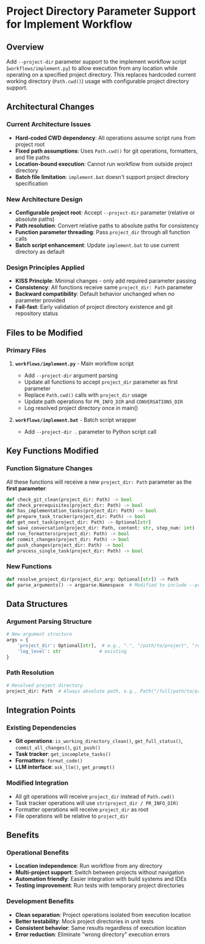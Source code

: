 # Project Directory Parameter Support for Implement Workflow

## Overview

Add `--project-dir` parameter support to the implement workflow script (`workflows/implement.py`) to allow execution from any location while operating on a specified project directory. This replaces hardcoded current working directory (`Path.cwd()`) usage with configurable project directory support.

## Architectural Changes

### Current Architecture Issues
- **Hard-coded CWD dependency**: All operations assume script runs from project root
- **Fixed path assumptions**: Uses `Path.cwd()` for git operations, formatters, and file paths
- **Location-bound execution**: Cannot run workflow from outside project directory
- **Batch file limitation**: `implement.bat` doesn't support project directory specification

### New Architecture Design
- **Configurable project root**: Accept `--project-dir` parameter (relative or absolute paths)
- **Path resolution**: Convert relative paths to absolute paths for consistency
- **Function parameter threading**: Pass `project_dir` through all function calls
- **Batch script enhancement**: Update `implement.bat` to use current directory as default

### Design Principles Applied
- **KISS Principle**: Minimal changes - only add required parameter passing
- **Consistency**: All functions receive same `project_dir: Path` parameter
- **Backward compatibility**: Default behavior unchanged when no parameter provided
- **Fail-fast**: Early validation of project directory existence and git repository status

## Files to be Modified

### Primary Files
1. **`workflows/implement.py`** - Main workflow script
   - Add `--project-dir` argument parsing
   - Update all functions to accept `project_dir` parameter as first parameter
   - Replace `Path.cwd()` calls with `project_dir` usage
   - Update path operations for `PR_INFO_DIR` and `CONVERSATIONS_DIR`
   - Log resolved project directory once in main()

2. **`workflows/implement.bat`** - Batch script wrapper
   - Add `--project-dir .` parameter to Python script call

## Key Functions Modified

### Function Signature Changes
All these functions will receive a new `project_dir: Path` parameter as the **first parameter**:

```python
def check_git_clean(project_dir: Path) -> bool
def check_prerequisites(project_dir: Path) -> bool  
def has_implementation_tasks(project_dir: Path) -> bool
def prepare_task_tracker(project_dir: Path) -> bool
def get_next_task(project_dir: Path) -> Optional[str]
def save_conversation(project_dir: Path, content: str, step_num: int) -> None
def run_formatters(project_dir: Path) -> bool
def commit_changes(project_dir: Path) -> bool
def push_changes(project_dir: Path) -> bool
def process_single_task(project_dir: Path) -> bool
```

### New Functions
```python
def resolve_project_dir(project_dir_arg: Optional[str]) -> Path
def parse_arguments() -> argparse.Namespace  # Modified to include --project-dir
```

## Data Structures

### Argument Parsing Structure
```python
# New argument structure
args = {
    'project_dir': Optional[str],  # e.g., ".", "/path/to/project", "relative/path"  
    'log_level': str              # existing
}
```

### Path Resolution
```python
# Resolved project directory
project_dir: Path  # Always absolute path, e.g., Path("/full/path/to/project")
```

## Integration Points

### Existing Dependencies
- **Git operations**: `is_working_directory_clean()`, `get_full_status()`, `commit_all_changes()`, `git_push()`
- **Task tracker**: `get_incomplete_tasks()` 
- **Formatters**: `format_code()`
- **LLM interface**: `ask_llm()`, `get_prompt()`

### Modified Integration
- All git operations will receive `project_dir` instead of `Path.cwd()`
- Task tracker operations will use `str(project_dir / PR_INFO_DIR)` 
- Formatter operations will receive `project_dir` as root
- File operations will be relative to `project_dir`

## Benefits

### Operational Benefits
- **Location independence**: Run workflow from any directory
- **Multi-project support**: Switch between projects without navigation
- **Automation friendly**: Easier integration with build systems and IDEs
- **Testing improvement**: Run tests with temporary project directories

### Development Benefits  
- **Clean separation**: Project operations isolated from execution location
- **Better testability**: Mock project directories in unit tests
- **Consistent behavior**: Same results regardless of execution location
- **Error reduction**: Eliminate "wrong directory" execution errors
